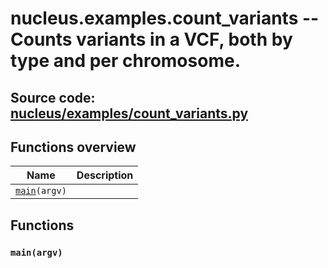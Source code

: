 # nucleus.examples.count_variants -- Counts variants in a VCF, both by type and per chromosome.
**Source code:** [nucleus/examples/count_variants.py](https://github.com/google/nucleus/tree/master/nucleus/examples/count_variants.py)
---


## Functions overview
Name | Description
-----|------------
[`main`](#main)`(argv)` | 

## Functions
### `main(argv)`<a name="main"></a>


